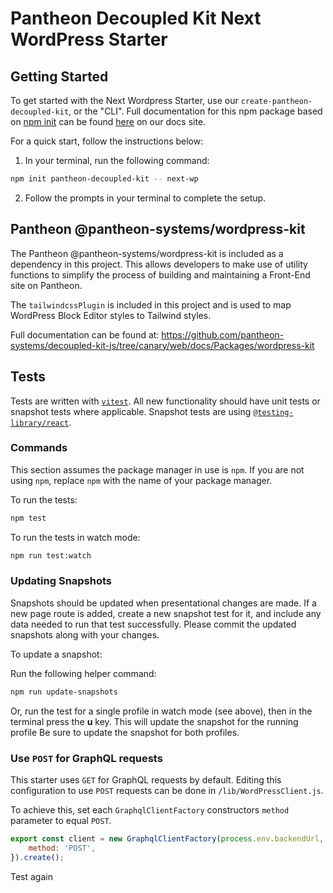 # Pantheon Decoupled Kit Next WordPress Starter

## Getting Started

To get started with the Next Wordpress Starter, use our
`create-pantheon-decoupled-kit`, or the "CLI". Full documentation for this npm
package based on [npm init](https://docs.npmjs.com/cli/v8/commands/npm-init) can
be found
[here](https://decoupledkit.pantheon.io/docs/frontend-starters/using-the-cli) on
our docs site.

For a quick start, follow the instructions below:

1. In your terminal, run the following command:

```bash
npm init pantheon-decoupled-kit -- next-wp
```

2. Follow the prompts in your terminal to complete the setup.

## Pantheon @pantheon-systems/wordpress-kit

The Pantheon @pantheon-systems/wordpress-kit is included as a dependency in this
project. This allows developers to make use of utility functions to simplify the
process of building and maintaining a Front-End site on Pantheon.

The `tailwindcssPlugin` is included in this project and is used to map WordPress
Block Editor styles to Tailwind styles.

Full documentation can be found at:
https://github.com/pantheon-systems/decoupled-kit-js/tree/canary/web/docs/Packages/wordpress-kit

## Tests

Tests are written with [`vitest`](https://vitest.dev/). All new functionality
should have unit tests or snapshot tests where applicable. Snapshot tests are
using
[`@testing-library/react`](https://testing-library.com/docs/react-testing-library/intro/).

### Commands

This section assumes the package manager in use is `npm`. If you are not using
`npm`, replace `npm` with the name of your package manager.

To run the tests:

```bash
npm test
```

To run the tests in watch mode:

```bash
npm run test:watch
```

### Updating Snapshots

Snapshots should be updated when presentational changes are made. If a new page
route is added, create a new snapshot test for it, and include any data needed
to run that test successfully. Please commit the updated snapshots along with
your changes.

To update a snapshot:

Run the following helper command:

```bash
npm run update-snapshots
```

Or, run the test for a single profile in watch mode (see above), then in the
terminal press the **u** key. This will update the snapshot for the running
profile Be sure to update the snapshot for both profiles.

### Use `POST` for GraphQL requests

This starter uses `GET` for GraphQL requests by default. Editing this
configuration to use `POST` requests can be done in `/lib/WordPressClient.js`.

To achieve this, set each `GraphqlClientFactory` constructors `method` parameter
to equal `POST`.

```js
export const client = new GraphqlClientFactory(process.env.backendUrl, {
	method: 'POST',
}).create();
```
Test again
